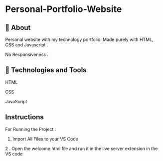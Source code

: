 # Personal-Portfolio-Website
🔖 About
-----------
Personal website with my technology portfolio. Made purely with HTML, CSS and Javascript .

No Responsiveness .

🚀 Technologies and Tools
----------------------------
HTML

CSS

JavaScript

Instructions
--------------
For Running the Project :

1.  Import All Files to your VS Code

2 . Open the welcome.html file and run it in the live server extension in the VS code

